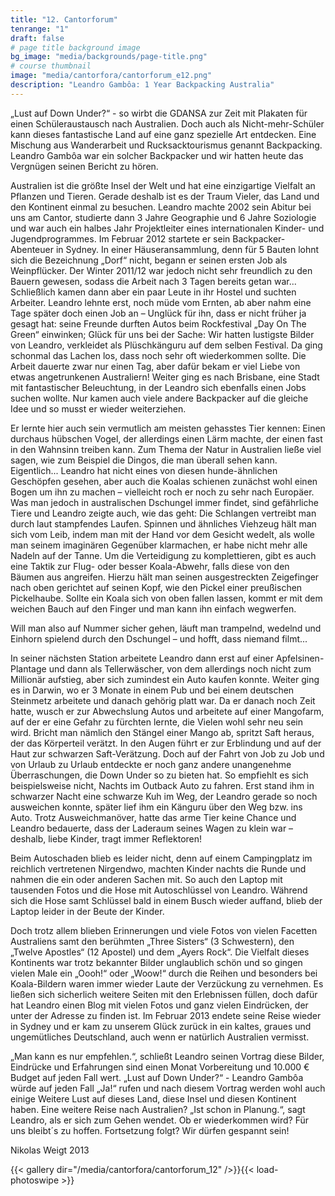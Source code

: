 ```yaml
---
title: "12. Cantorforum"
tenrange: "1"
draft: false
# page title background image
bg_image: "media/backgrounds/page-title.png"
# course thumbnail
image: "media/cantorfora/cantorforum_e12.png"
description: "Leandro Gambôa: 1 Year Backpacking Australia"
---
```


„Lust auf Down Under?“ - so wirbt die GDANSA zur Zeit mit Plakaten für einen Schüleraustausch nach Australien. Doch auch als Nicht-mehr-Schüler kann dieses fantastische Land auf eine ganz spezielle Art entdecken. Eine Mischung aus Wanderarbeit und Rucksacktourismus genannt Backpacking. Leandro Gambôa war ein solcher Backpacker und wir hatten heute das Vergnügen seinen Bericht zu hören.

Australien ist die größte Insel der Welt und hat eine einzigartige Vielfalt an Pflanzen und Tieren. Gerade deshalb ist es der Traum Vieler, das Land und den Kontinent einmal zu besuchen. Leandro machte 2002 sein Abitur bei uns am Cantor, studierte dann 3 Jahre Geographie und 6 Jahre Soziologie und war auch ein halbes Jahr Projektleiter eines internationalen Kinder- und Jugendprogrammes. Im Februar 2012 startete er sein Backpacker-Abenteuer in Sydney. In einer Häuseransammlung, denn für 5 Bauten lohnt sich die Bezeichnung „Dorf“ nicht, begann er seinen ersten Job als Weinpflücker. Der Winter 2011/12 war jedoch nicht sehr freundlich zu den Bauern gewesen, sodass die Arbeit nach 3 Tagen bereits getan war... Schließlich kamen dann aber ein paar Leute in ihr Hostel und suchten Arbeiter. Leandro lehnte erst, noch müde vom Ernten, ab aber nahm eine Tage später doch einen Job an – Unglück für ihn, dass er nicht früher ja gesagt hat: seine Freunde durften Autos beim Rockfestival „Day On The Green“ einwinken; Glück für uns bei der Sache: Wir hatten lustigste Bilder von Leandro, verkleidet als Plüschkänguru auf dem selben Festival. Da ging schonmal das Lachen los, dass noch sehr oft wiederkommen sollte. Die Arbeit dauerte zwar nur einen Tag, aber dafür bekam er viel Liebe von etwas angetrunkenen Australiern! Weiter ging es nach Brisbane, eine Stadt mit fantastischer Beleuchtung, in der Leandro sich ebenfalls einen Jobs suchen wollte. Nur kamen auch viele andere Backpacker auf die gleiche Idee und so musst er wieder weiterziehen.

Er lernte hier auch sein vermutlich am meisten gehasstes Tier kennen: Einen durchaus hübschen Vogel, der allerdings einen Lärm machte, der einen fast in den Wahnsinn treiben kann. Zum Thema der Natur in Australien ließe viel sagen, wie zum Beispiel die Dingos, die man überall sehen kann. Eigentlich... Leandro hat nicht eines von diesen hunde-ähnlichen Geschöpfen gesehen, aber auch die Koalas schienen zunächst wohl einen Bogen um ihn zu machen – vielleicht roch er noch zu sehr nach Europäer. Was man jedoch in australischen Dschungel immer findet, sind gefährliche Tiere und Leandro zeigte auch, wie das geht: Die Schlangen vertreibt man durch laut stampfendes Laufen. Spinnen und ähnliches Viehzeug hält man sich vom Leib, indem man mit der Hand vor dem Gesicht wedelt, als wolle man seinem imaginären Gegenüber klarmachen, er habe nicht mehr alle Nadeln auf der Tanne. Um die Verteidigung zu komplettieren, gibt es auch eine Taktik zur Flug- oder besser Koala-Abwehr, falls diese von den Bäumen aus angreifen. Hierzu hält man seinen ausgestreckten Zeigefinger nach oben gerichtet auf seinen Kopf, wie den Pickel einer preußischen Pickelhaube. Sollte ein Koala sich von oben fallen lassen, kommt er mit dem weichen Bauch auf den Finger und man kann ihn einfach wegwerfen.



Will man also auf Nummer sicher gehen, läuft man trampelnd, wedelnd und Einhorn spielend durch den Dschungel – und hofft, dass niemand filmt...

In seiner nächsten Station arbeitete Leandro dann erst auf einer Apfelsinen-Plantage und dann als Tellerwäscher, von dem allerdings noch nicht zum Millionär aufstieg, aber sich zumindest ein Auto kaufen konnte. Weiter ging es in Darwin, wo er 3 Monate in einem Pub und bei einem deutschen Steinmetz arbeitete und danach gehörig platt war. Da er danach noch Zeit hatte, wusch er zur Abwechslung Autos und arbeitete auf einer Mangofarm, auf der er eine Gefahr zu fürchten lernte, die Vielen wohl sehr neu sein wird. Bricht man nämlich den Stängel einer Mango ab, spritzt Saft heraus, der das Körperteil verätzt. In den Augen führt er zur Erblindung und auf der Haut zur schwarzen Saft-Verätzung. Doch auf der Fahrt von Job zu Job und von Urlaub zu Urlaub entdeckte er noch ganz andere unangenehme Überraschungen, die Down Under so zu bieten hat. So empfiehlt es sich beispielsweise nicht, Nachts im Outback Auto zu fahren. Erst stand ihm in schwarzer Nacht eine schwarze Kuh im Weg, der Leandro gerade so noch ausweichen konnte, später lief ihm ein Känguru über den Weg bzw. ins Auto. Trotz Ausweichmanöver, hatte das arme Tier keine Chance und Leandro bedauerte, dass der Laderaum seines Wagen zu klein war – deshalb, liebe Kinder, tragt immer Reflektoren!

Beim Autoschaden blieb es leider nicht, denn auf einem Campingplatz im reichlich vertretenen Nirgendwo, machten Kinder nachts die Runde und nahmen die ein oder anderen Sachen mit. So auch den Laptop mit tausenden Fotos und die Hose mit Autoschlüssel von Leandro. Während sich die Hose samt Schlüssel bald in einem Busch wieder auffand, blieb der Laptop leider in der Beute der Kinder.

Doch trotz allem blieben Erinnerungen und viele Fotos von vielen Facetten Australiens samt den berühmten „Three Sisters“ (3 Schwestern), den „Twelve Apostles“ (12 Apostel) und dem „Ayers Rock“. Die Vielfalt dieses Kontinents war trotz bekannter Bilder unglaublich schön und so gingen vielen Male ein „Oooh!“ oder „Woow!“ durch die Reihen und besonders bei Koala-Bildern waren immer wieder Laute der Verzückung zu vernehmen. Es ließen sich sicherlich weitere Seiten mit den Erlebnissen füllen, doch dafür hat Leandro einen Blog mit vielen Fotos und ganz vielen Eindrücken, der unter der Adresse zu finden ist. Im Februar 2013 endete seine Reise wieder in Sydney und er kam zu unserem Glück zurück in ein kaltes, graues und ungemütliches Deutschland, auch wenn er natürlich Australien vermisst.

„Man kann es nur empfehlen.“, schließt Leandro seinen Vortrag diese Bilder, Eindrücke und Erfahrungen sind einen Monat Vorbereitung und 10.000 € Budget auf jeden Fall wert. „Lust auf Down Under?“ - Leandro Gambôa würde auf jeden Fall „Ja!“ rufen und nach diesem Vortrag werden wohl auch einige Weitere Lust auf dieses Land, diese Insel und diesen Kontinent haben. Eine weitere Reise nach Australien? „Ist schon in Planung.“, sagt Leandro, als er sich zum Gehen wendet. Ob er wiederkommen wird? Für uns bleibt´s zu hoffen. Fortsetzung folgt? Wir dürfen gespannt sein!



Nikolas Weigt 2013

{{< gallery dir="/media/cantorfora/cantorforum_12" />}}{{< load-photoswipe >}}
